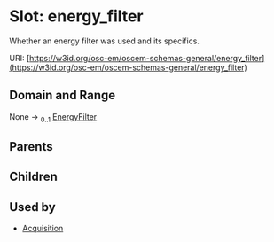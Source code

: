 
# Slot: energy_filter

Whether an energy filter was used and its specifics.

URI: [https://w3id.org/osc-em/oscem-schemas-general/energy_filter](https://w3id.org/osc-em/oscem-schemas-general/energy_filter)


## Domain and Range

None &#8594;  <sub>0..1</sub> [EnergyFilter](EnergyFilter.md)

## Parents


## Children


## Used by

 * [Acquisition](Acquisition.md)
